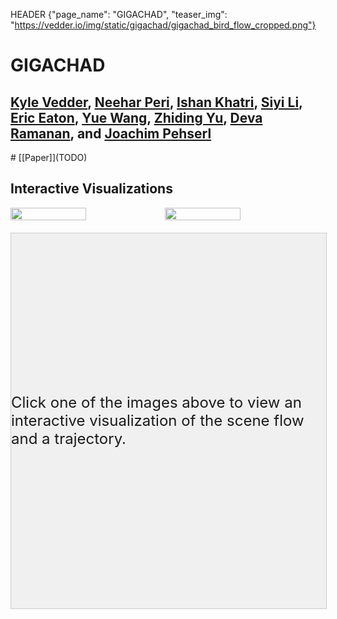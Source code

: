 HEADER {"page_name": "GIGACHAD", "teaser_img": "https://vedder.io/img/static/gigachad/gigachad_bird_flow_cropped.png"}

<style>
[id*="render-container"] {
    width: 100%;
    height: 600px;
    border: 1px solid #ccc;
    margin-top: 20px;
}
[id*="slider-container"] {
    width: 100%;
    margin-top: 20px;
    display: flex;
    align-items: center;
}
[id*="frame-slider"] {
    flex-grow: 1;
    margin-right: 10px;
}
[id*="frame-number"] {
    width: 50px;
    text-align: right;
}

#jack {
    visibility: hidden;
}

#bird {
    visibility: hidden;
}

#filler {
    width: 100%;
    height: 600px;
    border: 1px solid #ccc;
    margin-top: 20px;
    background-color: #f0f0f0;
    display: flex;
    justify-content: center;
    align-items: center;
    /* Set font size */
    font-size: 24px;
}

</style>


# GIGACHAD

## [Kyle Vedder](http://vedder.io), [Neehar Peri](http://www.neeharperi.com/), [Ishan Khatri](https://ishan.khatri.io/), [Siyi Li](http://linkedin.com/in/siyi-li-14a958328), [Eric Eaton](https://www.seas.upenn.edu/~eeaton/), [Yue Wang](https://yuewang.xyz/), [Zhiding Yu](https://chrisding.github.io/), [Deva Ramanan](https://www.cs.cmu.edu/~deva/), and [Joachim Pehserl](https://www.linkedin.com/in/joachim-pehserl-45514a98/)


<div class="centered">
# [[Paper]](TODO)
</div>



<!-- Side by side images from img/static/gigachad/gigachad_bird_flow_cropped.png and  img/static/gigachad/gigachad_bird_trajectory_cropped.png -->
<!-- <div style="display: flex" class="centered">
<img src="img/static/gigachad/gigachad_bird_flow_cropped.png" style="width:49%;" />
<img src="img/static/gigachad/gigachad_bird_trajectory_cropped.png" style="width:49%"/>
</div> -->


## Interactive Visualizations

<!-- Side by side images from img/static/gigachad/gigachad_bird_flow_cropped.png and  img/static/gigachad/gigachad_bird_trajectory_cropped.png -->
<div style="display: flex" class="centered">
<img id="img-bird" src="img/static/gigachad/bird.png" style="width:49%;"/>
<img id="img-jack" src="img/static/gigachad/jack.png" style="width:49%"/>
</div>

<div id="filler">Click one of the images above to view an interactive visualization of the scene flow and a trajectory.</div>

<div id="bird">

### Argoverse 2 Bird scene flow

<div class="centered">
<div id="bird-flow-render-container"></div>
<div id="bird-flow-slider-container">
<input type="range" id="bird-flow-frame-slider" min="0" max="19" value="0" class="centered">
Frame <span id="bird-flow-frame-number">0</span>
</div>
Use the slider or arrow keys to navigate through the frames.

</div>
<!-- <script type="module" src="js/gigachad/bird_scene_flow_vis.js"></script> -->




### Argoverse 2 Bird tracking

<div class="centered">
<div id="bird-traj-render-container"></div>
<div id="bird-traj-slider-container">
<input type="range" id="bird-traj-frame-slider" min="0" max="19" value="0" class="centered">
Frame <span id="bird-traj-frame-number">0</span>
</div>
Use the slider or arrow keys to navigate through the frames.

Color represents Euler integration with shorter step sizes from $\Delta t = 1$ to $\frac{1}{8}$. Full red represents $\Delta t = 1$.
</div>
<!-- <script type="module" src="js/gigachad/bird_traj_vis.js"></script> -->
</div>


<div id="jack">

### Jack scene flow

<div class="centered">
<div id="jack-flow-render-container"></div>
<div id="jack-flow-slider-container">
<input type="range" id="jack-flow-frame-slider" min="0" max="15" value="0" class="centered">
Frame <span id="jack-flow-frame-number">0</span>
</div>
Use the slider or arrow keys to navigate through the frames.
</div>
<!-- <script type="module" src="js/gigachad/jack_scene_flow_vis.js"></script> -->


### Jack point tracking with multiple types of Euler Integration

<div class="centered">
<div id="jack-traj-render-container"></div>
<div id="jack-traj-slider-container">
<input type="range" id="jack-traj-frame-slider" min="0" max="15" value="0" class="centered">
Frame <span id="jack-traj-frame-number">0</span>
</div>
Use the slider or arrow keys to navigate through the frames.

Color represents Euler integration with shorter step sizes from $\Delta t = 1$ to $\frac{1}{8}$. Full red represents $\Delta t = 1$.
</div>
<!-- <script type="module" src="js/gigachad/jack_traj_vis.js"></script> -->
</div>


<script type="module">
import { setupBirdSceneFlow } from './js/gigachad/bird_scene_flow_vis.js';
import { setupBirdTraj  } from './js/gigachad/bird_traj_vis.js';

import { setupJackSceneFlow  } from './js/gigachad/jack_scene_flow_vis.js';
import { setupJackTraj  } from './js/gigachad/jack_traj_vis.js';

const bird_flow_container = document.getElementById('bird-flow-render-container');
const bird_flow_slider = document.getElementById('bird-flow-frame-slider');
const bird_flow_frame_number = document.getElementById('bird-flow-frame-number');
const bird_traj_container = document.getElementById('bird-traj-render-container');
const bird_traj_slider = document.getElementById('bird-traj-frame-slider');
const bird_traj_frame_number = document.getElementById('bird-traj-frame-number');



const jack_flow_container = document.getElementById('jack-flow-render-container');
const jack_flow_slider = document.getElementById('jack-flow-frame-slider');
const jack_flow_frame_number = document.getElementById('jack-flow-frame-number');
const jack_traj_container = document.getElementById('jack-traj-render-container');
const jack_traj_slider = document.getElementById('jack-traj-frame-slider');
const jack_traj_frame_number = document.getElementById('jack-traj-frame-number');

let bird_flow = setupBirdSceneFlow(bird_flow_container, bird_flow_slider, bird_flow_frame_number);
let bird_traj = setupBirdTraj(bird_traj_container, bird_traj_slider, bird_traj_frame_number);

let jack_flow = setupJackSceneFlow(jack_flow_container, jack_flow_slider, jack_flow_frame_number);
let jack_traj = setupJackTraj(jack_traj_container, jack_traj_slider, jack_traj_frame_number);


document.getElementById("bird").style.display = "none";
document.getElementById("jack").style.display = "none";

// Set to visible 
document.getElementById("bird").style.visibility = "visible";
document.getElementById("jack").style.visibility = "visible";










function showBird() {
    document.getElementById("bird").style.display = "block";
    document.getElementById("jack").style.display = "none";
    document.getElementById("filler").style.display = "none";

    let bird_flow_container = document.getElementById("bird-flow-render-container");
    let bird_flow_canvas = bird_flow_container.getElementsByTagName("canvas")[0];
    let bird_traj_container = document.getElementById("bird-traj-render-container");
    let bird_traj_canvas = bird_traj_container.getElementsByTagName("canvas")[0];


    // Set the canvas to the container width and height
    bird_flow_canvas.width = bird_flow_container.clientWidth;
    bird_flow_canvas.height = bird_flow_container.clientHeight;
    bird_traj_canvas.width = bird_traj_container.clientWidth;
    bird_traj_canvas.height = bird_traj_container.clientHeight;

    // set the style width and height to be in px
    bird_flow_canvas.style.width = bird_flow_container.clientWidth + "px";
    bird_flow_canvas.style.height = bird_flow_container.clientHeight + "px";
    bird_traj_canvas.style.width = bird_traj_container.clientWidth + "px";
    bird_traj_canvas.style.height = bird_traj_container.clientHeight + "px";

    // Resize the canvas tags
    bird_flow.renderer.setSize(bird_flow_container.clientWidth, bird_flow_container.clientHeight);
    bird_traj.renderer.setSize(bird_flow_container.clientWidth, bird_flow_container.clientHeight);

    

    // Call render on the bird scenes
    bird_flow.renderer.render(bird_flow.scene, bird_flow.camera);
    bird_traj.renderer.render(bird_traj.scene, bird_traj.camera);

    console.log("Showing bird");

}

function showJack() {
    document.getElementById("bird").style.display = "none";
    document.getElementById("jack").style.display = "block";
    document.getElementById("filler").style.display = "none";

    let jack_flow_container = document.getElementById("jack-flow-render-container");
    let jack_flow_canvas = jack_flow_container.getElementsByTagName("canvas")[0];
    let jack_traj_container = document.getElementById("jack-traj-render-container");
    let jack_traj_canvas = jack_traj_container.getElementsByTagName("canvas")[0];


    // Set the canvas to the container width and height
    jack_flow_canvas.width = jack_flow_container.clientWidth;
    jack_flow_canvas.height = jack_flow_container.clientHeight;
    jack_traj_canvas.width = jack_traj_container.clientWidth;
    jack_traj_canvas.height = jack_traj_container.clientHeight;

    // Resize the canvas tags
    jack_flow_renderer.setSize(jack_flow_canvas.clientWidth, jack_flow_canvas.clientHeight);
    jack_traj_renderer.setSize(jack_traj_canvas.clientWidth, jack_traj_canvas.clientHeight);

    

    // Call render on the jack scenes
    jack_flow.renderer.render(jack_flow.scene, jack_flow.camera);
    jack_traj.renderer.render(jack_traj.scene, jack_traj.camera);


}

// Get the bird and jack images
const birdImg = document.getElementById("img-bird");
const jackImg = document.getElementById("img-jack");

// Add onclick listeners to the images
birdImg.onclick = showBird;
jackImg.onclick = showJack;

</script>


<script>
// Create a Web Worker for preloading all PLY and JSON files
const preloadWorker = new Worker('js/gigachad/preloader.js', { type: "module" });

// Start preloading files in the background
preloadWorker.postMessage('start');

// Listen for success or error messages from the worker
preloadWorker.onmessage = function(event) {
    if (event.data.status === 'success') {
        console.log('All PLY and JSON files preloaded successfully');
    } else if (event.data.status === 'error') {
        console.error('Error preloading files:', event.data.error);
    }
};
</script>

## Videos



## Citation

```
TODO
```